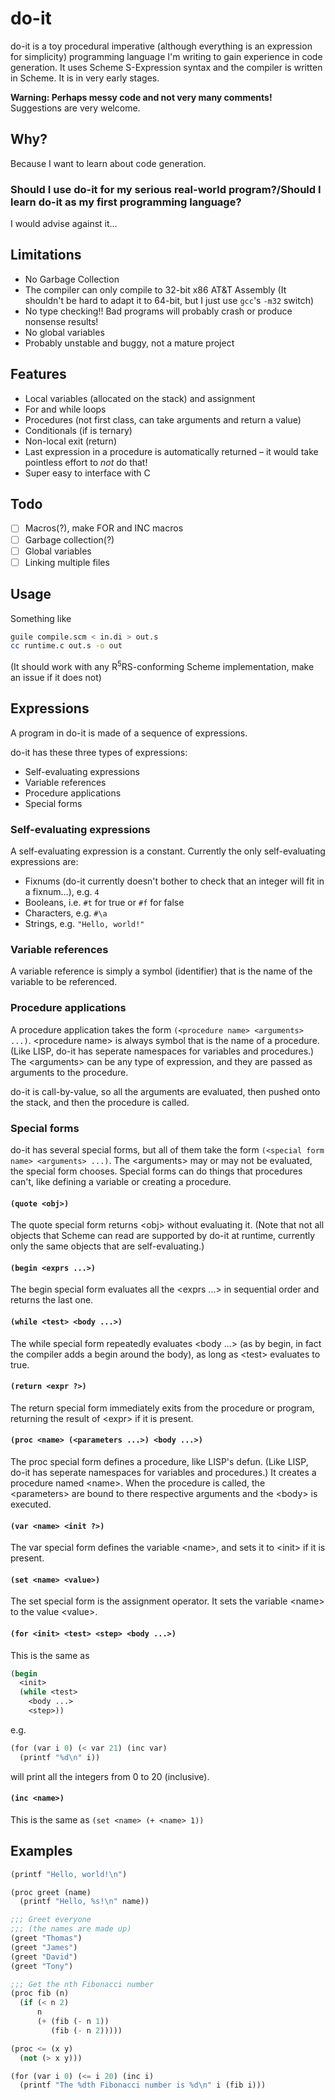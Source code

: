 # do-it
do-it is a toy procedural imperative (although everything is an expression for simplicity) programming language I'm writing to gain experience in code generation. It uses Scheme S-Expression syntax and the compiler is written in Scheme. It is in very early stages.

**Warning: Perhaps messy code and not very many comments!** Suggestions are very welcome.

## Why?
Because I want to learn about code generation.

### Should I use do-it for my serious real-world program?/Should I learn do-it as my first programming language?
I would advise against it&hellip;

## Limitations
* No Garbage Collection
* The compiler can only compile to 32-bit x86 AT&T Assembly
  (It shouldn't be hard to adapt it to 64-bit, but I just use `gcc`'s `-m32` switch)
* No type checking!! Bad programs will probably crash or produce nonsense results!
* No global variables
* Probably unstable and buggy, not a mature project

## Features
* Local variables (allocated on the stack) and assignment
* For and while loops
* Procedures (not first class, can take arguments and return a value)
* Conditionals (if is ternary)
* Non-local exit (return)
* Last expression in a procedure is automatically returned &ndash; it would take pointless effort to *not* do that!
* Super easy to interface with C

## Todo
- [ ] Macros(?), make FOR and INC macros
- [ ] Garbage collection(?)
- [ ] Global variables
- [ ] Linking multiple files

## Usage
Something like
```sh
guile compile.scm < in.di > out.s
cc runtime.c out.s -o out
```
(It should work with any R<sup>5</sup>RS-conforming Scheme implementation, make an issue if it does not)

## Expressions
A program in do-it is made of a sequence of expressions.

do-it has these three types of expressions:

* Self-evaluating expressions
* Variable references
* Procedure applications
* Special forms

### Self-evaluating expressions
A self-evaluating expression is a constant. Currently the only self-evaluating expressions are:

* Fixnums (do-it currently doesn't bother to check that an integer will fit in a fixnum&hellip;), e.g. `4`
* Booleans, i.e. `#t` for true or `#f` for false
* Characters, e.g. `#\a`
* Strings, e.g. `"Hello, world!"`

### Variable references
A variable reference is simply a symbol (identifier) that is the name of the variable to be referenced.

### Procedure applications
A procedure application takes the form `(<procedure name> <arguments> ...)`. \<procedure name\> is always symbol that is the name of a procedure. (Like LISP, do-it has seperate namespaces for variables and procedures.) The \<arguments\> can be any type of expression, and they are passed as arguments to the procedure.

do-it is call-by-value, so all the arguments are evaluated, then pushed onto the stack, and then the procedure is called.

### Special forms
do-it has several special forms, but all of them take the form `(<special form name> <arguments> ...)`. The \<arguments\> may or may not be evaluated, the special form chooses. Special forms can do things that procedures can't, like defining a variable or creating a procedure.

#### `(quote <obj>)`
The quote special form returns \<obj\> without evaluating it. (Note that not all objects that Scheme can read are supported by do-it at runtime, currently only the same objects that are self-evaluating.)

#### `(begin <exprs ...>)`
The begin special form evaluates all the \<exprs ...\> in sequential order and returns the last one.

#### `(while <test> <body ...>)`
The while special form repeatedly evaluates \<body ...\> (as by begin, in fact the compiler adds a begin around the body), as long as \<test\> evaluates to true.

#### `(return <expr ?>)`
The return special form immediately exits from the procedure or program, returning the result of \<expr\> if it is present.

#### `(proc <name> (<parameters ...>) <body ...>)`
The proc special form defines a procedure, like LISP's defun. (Like LISP, do-it has seperate namespaces for variables and procedures.) It creates a procedure named \<name\>. When the procedure is called, the \<parameters\> are bound to there respective arguments and the \<body\> is executed.

#### `(var <name> <init ?>)`
The var special form defines the variable \<name\>, and sets it to \<init\> if it is present.

#### `(set <name> <value>)`
The set special form is the assignment operator. It sets the variable \<name\> to the value \<value\>.

#### `(for <init> <test> <step> <body ...>)`
This is the same as

```scheme
(begin
  <init>
  (while <test>
    <body ...>
    <step>))
```

e.g.

```scheme
(for (var i 0) (< var 21) (inc var)
  (printf "%d\n" i))
```

will print all the integers from 0 to 20 (inclusive).

#### `(inc <name>)`
This is the same as `(set <name> (+ <name> 1))`

## Examples
```scheme
(printf "Hello, world!\n")
```

```scheme
(proc greet (name)
  (printf "Hello, %s!\n" name))

;;; Greet everyone
;;; (the names are made up)
(greet "Thomas")
(greet "James")
(greet "David")
(greet "Tony")
```

```scheme
;;; Get the nth Fibonacci number
(proc fib (n)
  (if (< n 2)
      n
      (+ (fib (- n 1))
         (fib (- n 2)))))

(proc <= (x y)
  (not (> x y)))

(for (var i 0) (<= i 20) (inc i)
  (printf "The %dth Fibonacci number is %d\n" i (fib i)))
```
